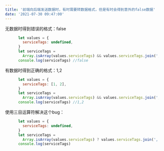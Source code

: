 ```yaml
---
title: '前端向后端发送数据时，有时需要转数据格式，但是有时会得到意外的false数据'
date: '2021-07-30 09:47:00'
---   
```

无数据时得到错误的格式：false

```javascript
      let values = {
        serviceTags: undefined,
      }
      let serviceTags =
        Array.isArray(values.serviceTags) && values.serviceTags.join(',')
      console.log(serviceTags) //false
```

有数据时得到正确的格式：1,2

```javascript
      let values = {
        serviceTags: [1, 2],
      }
      let serviceTags =
        Array.isArray(values.serviceTags) && values.serviceTags.join(',')
      console.log(serviceTags) //1,2
```

使用三目运算符解决这个bug：

```javascript
      let values = {
        serviceTags: undefined,
      }
      let serviceTags =
        Array.isArray(values.serviceTags) ? values.serviceTags.join(',') : ''
      console.log(serviceTags)
```